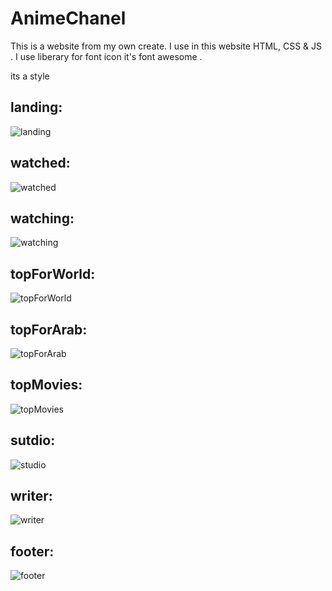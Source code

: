 # AnimeChanel
 
  This is a website from my own create. 
  I use in this website HTML, CSS & JS .
  I use liberary for font icon it's font awesome . 
  
  its a style
  
   ## landing:
   ![landing](https://user-images.githubusercontent.com/102428312/160249887-e71db960-1b30-4209-ba42-2e6715c0d2b0.png)
   
   ## watched:
  ![watched](https://user-images.githubusercontent.com/102428312/160249915-599599a7-c530-49dd-b68e-4a724d700255.png)

  ## watching: 
  ![watching](https://user-images.githubusercontent.com/102428312/160249933-9b26f77b-4c8d-4d51-a5e4-522a3928fb10.png)

  ## topForWorld:
  ![topForWorld](https://user-images.githubusercontent.com/102428312/160249957-063f2336-660e-430b-9840-89ce5b0cb13b.png)

  ## topForArab:
  ![topForArab](https://user-images.githubusercontent.com/102428312/160249974-1088b9ee-88e0-4042-9d87-8ebbcfc12327.png)

  ## topMovies: 
  ![topMovies](https://user-images.githubusercontent.com/102428312/160249985-14f7f749-8d8b-4062-8a59-9bbfd0b27e1b.png)

  ## sutdio:
  ![studio](https://user-images.githubusercontent.com/102428312/160250007-4105c2fe-133c-442d-9a25-024f7738ee2e.png)

  ## writer:
  ![writer](https://user-images.githubusercontent.com/102428312/160250043-4e3e5622-57f3-45d3-9094-db88a9c75502.png)

  ## footer:
  ![footer](https://user-images.githubusercontent.com/102428312/160250061-fc34d3f5-48bb-45f8-a730-792c5fd0d692.png)
